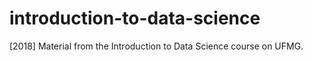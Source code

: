 # introduction-to-data-science
[2018] Material from the Introduction to Data Science course on UFMG.
